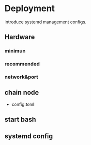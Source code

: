 # Deployment

introduce systemd management configs.

## Hardware

### minimun


### recommended


### network&port


## chain node

* config.toml


## start bash


## systemd config

```

```